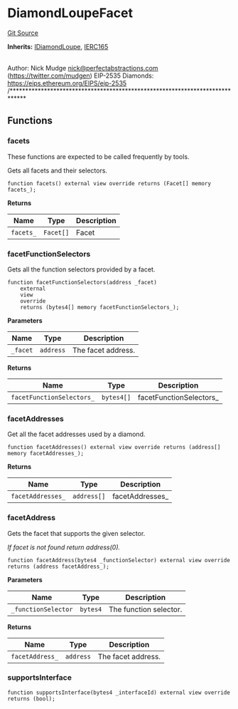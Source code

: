 # DiamondLoupeFacet
[Git Source](https://github.com/G7DAO/protocol/blob/1e1f8f95881a2f3fd7dca8655f2c3270ce027c4e/contracts/utils/diamonds/contracts/facets/DiamondLoupeFacet.sol)

**Inherits:**
[IDiamondLoupe](/contracts/utils/diamonds/contracts/interfaces/IDiamondLoupe.sol/interface.IDiamondLoupe.md), [IERC165](/contracts/utils/diamonds/contracts/interfaces/IERC165.sol/interface.IERC165.md)

\
Author: Nick Mudge <nick@perfectabstractions.com> (https://twitter.com/mudgen)
EIP-2535 Diamonds: https://eips.ethereum.org/EIPS/eip-2535
/*****************************************************************************


## Functions
### facets

These functions are expected to be called frequently by tools.

Gets all facets and their selectors.


```solidity
function facets() external view override returns (Facet[] memory facets_);
```
**Returns**

|Name|Type|Description|
|----|----|-----------|
|`facets_`|`Facet[]`|Facet|


### facetFunctionSelectors

Gets all the function selectors provided by a facet.


```solidity
function facetFunctionSelectors(address _facet)
    external
    view
    override
    returns (bytes4[] memory facetFunctionSelectors_);
```
**Parameters**

|Name|Type|Description|
|----|----|-----------|
|`_facet`|`address`|The facet address.|

**Returns**

|Name|Type|Description|
|----|----|-----------|
|`facetFunctionSelectors_`|`bytes4[]`|facetFunctionSelectors_|


### facetAddresses

Get all the facet addresses used by a diamond.


```solidity
function facetAddresses() external view override returns (address[] memory facetAddresses_);
```
**Returns**

|Name|Type|Description|
|----|----|-----------|
|`facetAddresses_`|`address[]`|facetAddresses_|


### facetAddress

Gets the facet that supports the given selector.

*If facet is not found return address(0).*


```solidity
function facetAddress(bytes4 _functionSelector) external view override returns (address facetAddress_);
```
**Parameters**

|Name|Type|Description|
|----|----|-----------|
|`_functionSelector`|`bytes4`|The function selector.|

**Returns**

|Name|Type|Description|
|----|----|-----------|
|`facetAddress_`|`address`|The facet address.|


### supportsInterface


```solidity
function supportsInterface(bytes4 _interfaceId) external view override returns (bool);
```

